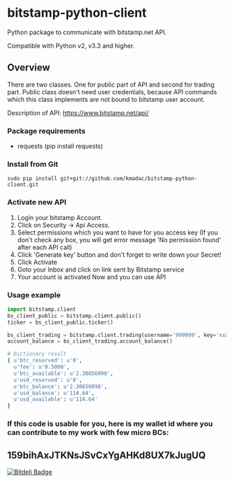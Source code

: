 bitstamp-python-client
======================

Python package to communicate with bitstamp.net API.

Compatible with Python v2, v3.3 and higher.

## Overview ##

There are two classes. One for public part of API and second for trading part.
Public class doesn't need user credentials, because API commands which this class implements are not bound to bitstamp user account.

Description of API:
https://www.bitstamp.net/api/

### Package requirements ###

* requests (pip install requests)

### Install from Git ###

    sudo pip install git+git://github.com/kmadac/bitstamp-python-client.git

### Activate new API ###

1. Login your bitstamp Account.
2. Click on Security -> Api Access.
3. Select permissions which you want to have for you access key (If you don't check any box, you will get error message 'No permission found' after each API call)
4. Click 'Generate key' button and don't forget to write down your Secret!
5. Click Activate
6. Goto your Inbox and click on link sent by Bitstamp service
7. Your account is activated Now and you can use API

### Usage example ###

```python
import bitstamp.client
bs_client_public = bitstamp.client.public()
ticker = bs_client_public.ticker()

bs_client_trading = bitstamp.client.trading(username='999999', key='xxx', secret='xxx')
account_balance = bs_client_trading.account_balance()

# Dictionary result
{ u'btc_reserved': u'0',
  u'fee': u'0.5000',
  u'btc_available': u'2.30856098',
  u'usd_reserved': u'0',
  u'btc_balance': u'2.30856098',
  u'usd_balance': u'114.64',
  u'usd_available': u'114.64'
}
```

### If this code is usable for you, here is my wallet id where you can contribute to my work with few micro BCs: ###

## 159bihAxJTKNsJSvCxYgAHKd8UX7kJugUQ ##


[![Bitdeli Badge](https://d2weczhvl823v0.cloudfront.net/kmadac/bitstamp-python-client/trend.png)](https://bitdeli.com/free "Bitdeli Badge")

